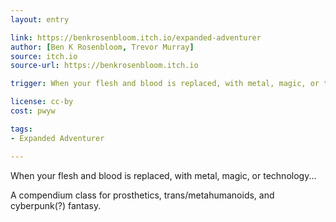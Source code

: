```yaml
---
layout: entry

link: https://benkrosenbloom.itch.io/expanded-adventurer
author: [Ben K Rosenbloom, Trevor Murray]
source: itch.io
source-url: https://benkrosenbloom.itch.io

trigger: When your flesh and blood is replaced, with metal, magic, or technology...

license: cc-by
cost: pwyw

tags:
- Expanded Adventurer

---
```

When your flesh and blood is replaced, with metal, magic, or technology...

A compendium class for prosthetics, trans/metahumanoids, and cyberpunk(?) fantasy.